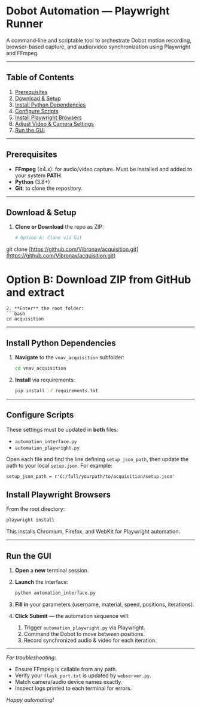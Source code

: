 # Dobot Automation — Playwright Runner

A command‑line and scriptable tool to orchestrate Dobot motion recording, browser-based capture, and audio/video synchronization using Playwright and FFmpeg.

---

## Table of Contents

1. [Prerequisites](#prerequisites)
2. [Download & Setup](#download--setup)
3. [Install Python Dependencies](#install-python-dependencies)
4. [Configure Scripts](#configure-scripts)
5. [Install Playwright Browsers](#install-playwright-browsers)
6. [Adjust Video & Camera Settings](#adjust-video--camera-settings)
7. [Run the GUI](#run-the-gui)

---

## Prerequisites

* **FFmpeg** (≥4.x): for audio/video capture. Must be installed and added to your system **PATH**.
* **Python** (3.8+)
* **Git**: to clone the repository.

---

## Download & Setup

1. **Clone or Download** the repo as ZIP:

   ```bash
   # Option A: Clone via Git
   ```

git clone [https://github.com/Vibronav/acquisition.git](https://github.com/Vibronav/acquisition.git)

# Option B: Download ZIP from GitHub and extract

````
2. **Enter** the root folder:
```bash
cd acquisition
````

---

## Install Python Dependencies

1. **Navigate** to the `vnav_acquisition` subfolder:

   ```bash
   cd vnav_acquisition
   ```
2. **Install** via requirements:

   ```bash
   pip install -r requirements.txt
   ```

---

## Configure Scripts

These settings must be updated in **both** files:

* `automation_interface.py`
* `automation_playwright.py`

Open each file and find the line defining `setup_json_path`, then update the path to your local `setup.json`. For example:

```
setup_json_path = r'C:/full/yourpath/to/acquisition/setup.json'
```

## Install Playwright Browsers

From the root directory:

```bash
playwright install
```

This installs Chromium, Firefox, and WebKit for Playwright automation.

---

## Run the GUI

1. **Open** a **new** terminal session.
2. **Launch** the interface:

   ```bash
   python automation_interface.py
   ```
3. **Fill in** your parameters (username, material, speed, positions, iterations).
4. **Click** **Submit** — the automation sequence will:

   1. Trigger `automation_playwright.py` via Playwright.
   2. Command the Dobot to move between positions.
   3. Record synchronized audio & video for each iteration.

---

*For troubleshooting:*

* Ensure FFmpeg is callable from any path.
* Verify your `flask_port.txt` is updated by `webserver.py`.
* Match camera/audio device names exactly.
* Inspect logs printed to each terminal for errors.

*Happy automating!*
